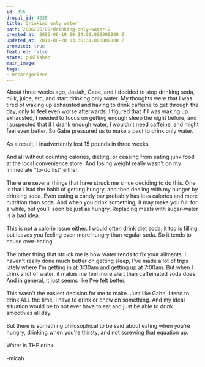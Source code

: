 ```yaml
---
id: 355
drupal_id: 4235
title: Drinking only water
path: 2006/06/09/drinking-only-water-2
created_at: 2006-06-10 00:14:00.000000000 Z
updated_at: 2011-08-20 03:36:31.000000000 Z
promoted: true
featured: false
state: published
main_image: 
tags:
- Uncategorized
---
```

About three weeks ago, Josiah, Gabe, and I decided to stop drinking soda, milk, juice, etc, and start drinking only water. My thoughts were that I was tired of waking up exhausted and having to drink caffeine to get through the day, only to feel even worse afterwards. I figured that if I was waking up exhausted, I needed to focus on getting enough sleep the night before, and I suspected that if I drank enough water, I wouldn't need caffeine, and might feel even better. So Gabe pressured us to make a pact to drink only water.<br /><br />As a result, I inadvertently lost 15 pounds in three weeks.<br /><br />And all without counting calories, dieting, or ceasing from eating junk food at the local convenience store. And losing weight really wasn't on my immediate "to-do list" either.<br /><br />There are several things that have struck me since deciding to do this. One is that I had the habit of getting hungry, and then dealing with my hunger by drinking soda. Even eating a candy bar probably has less calories and more nutrition than soda. And when you drink something, it may make you full for a while, but you'll soon be just as hungry. Replacing meals with sugar-water is a bad idea.<br /><br />This is not a calorie issue either. I would often drink diet soda; it too is filling, but leaves you feeling even more hungry than regular soda. So it tends to cause over-eating.<br /><br />The other thing that struck me is how water tends to fix your ailments. I haven't really done much better on getting sleep; I've made a lot of trips lately where I'm getting in at 3:30am and getting up at 7:00am. But when I drink a lot of water, it makes me feel more alert than caffeinated soda does.  And in general, it just seems like I've felt better.<br /><br />This wasn't the easiest decision for me to make. Just like Gabe, I tend to drink ALL the time. I have to drink or chew on something. And my ideal situation would be to not ever have to eat and just be able to drink smoothies all day.<br /><br />But there is something philosophical to be said about eating when you're hungry, drinking when you're thirsty, and not screwing that equation up.<br /><br />Water is THE drink.<br /><br />-micah
